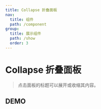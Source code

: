 ```yaml
---
title: Collapse 折叠面板
nav:
  title: 组件
  path: /component
group:
  title: 展示组件
  path: /show
  order: 3
---
```


# Collapse 折叠面板

> 点击面板的标题可以展开或收缩其内容。

## DEMO

<code defaultShowCode src="./__fixtures__/basic.tsx"></code>

<API></API>
